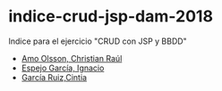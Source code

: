 # indice-crud-jsp-dam-2018
Indice para el ejercicio "CRUD con JSP y BBDD"

* [Amo Olsson, Christian Raúl](https://github.com/christianraulamo/crud-jsp.git)
* [Espejo García, Ignacio](https://github.com/NachoEspejo/CRUD-JSP)
* [García Ruiz,Cintia](https://github.com/cyntigr/Ejercicio-CRUD.git)

